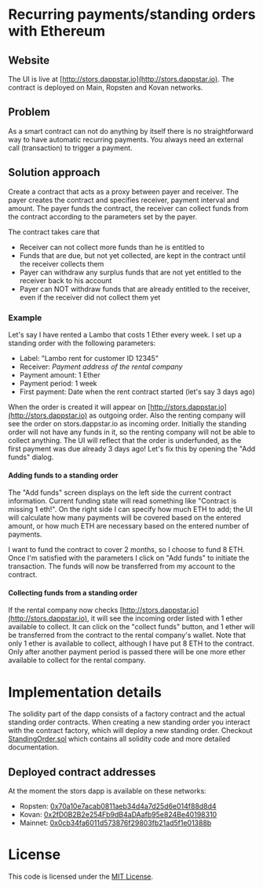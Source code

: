 # Recurring payments/standing orders with Ethereum
## Website
The UI is live at [http://stors.dappstar.io](http://stors.dappstar.io). The contract is deployed on 
Main, Ropsten and Kovan networks.
## Problem
As a smart contract can not do anything by itself there is no straightforward way to 
have automatic recurring payments. You always need an external call (transaction) to trigger
a payment.
## Solution approach
Create a contract that acts as a proxy between payer and receiver. The payer creates the contract
and specifies receiver, payment interval and amount. The payer funds the contract, the receiver
can collect funds from the contract according to the parameters set by the payer.

The contract takes care that
- Receiver can not collect more funds than he is entitled to
- Funds that are due, but not yet collected, are kept in the contract until the receiver collects them
- Payer can withdraw any surplus funds that are not yet entitled to the receiver back to his account
- Payer can NOT withdraw funds that are already entitled to the receiver, even if the receiver
  did not collect them yet
  
### Example
Let's say I have rented a Lambo that costs 1 Ether every week. I set up a standing order with the 
following parameters:
- Label: "Lambo rent for customer ID 12345"
- Receiver: _Payment address of the rental company_
- Payment amount: 1 Ether
- Payment period: 1 week
- First payment: Date when the rent contract started (let's say 3 days ago)

When the order is created it will appear on [http://stors.dappstar.io](http://stors.dappstar.io)
as outgoing order. Also the renting company will see the order on stors.dappstar.io as incoming 
order. Initially the standing order will not have any funds in it, so the renting company will not be able to collect
anything. The UI will reflect that the order is underfunded, as the first payment
was due already 3 days ago! Let's fix this by opening the "Add funds" dialog.

#### Adding funds to a standing order
The "Add funds" screen displays on the left side the current contract information. Current funding state
will read something like "Contract is missing 1 eth!". On the right side I can specify how much ETH to
add; the UI will calculate how many payments will be covered based on the entered amount, or how much 
ETH are necessary based on the entered number of payments.

I want to fund the contract to cover 2 months, so I choose to fund 8 ETH. Once I'm satisfied with the parameters I click
on "Add funds" to initiate the transaction. The funds will now be transferred from my account to the contract.

#### Collecting funds from a standing order
If the rental company now checks [http://stors.dappstar.io](http://stors.dappstar.io), it will see the incoming order listed with 1 ether available
to collect. It can click on the "collect funds" button, and 1 ether will be transferred from the contract to 
the rental company's wallet. Note that only 1 ether is available to collect, although I have put 8 ETH to the
contract. Only after another payment period is passed there will be one more ether available to collect for the
rental company.

# Implementation details
The solidity part of the dapp consists of a factory contract and the actual standing order contracts. When creating a new
standing order you interact with the contract factory, which will deploy a new standing order.
Checkout [StandingOrder.sol](contracts/StandingOrder.sol) which contains all solidity code and more detailed
documentation.

## Deployed contract addresses
At the moment the stors dapp is available on these networks: 
* Ropsten: [0x70a10e7acab0811aeb34d4a7d25d6e014f88d8d4](https://ropsten.etherscan.io/address/0x70a10e7acab0811aeb34d4a7d25d6e014f88d8d4)
* Kovan: [0x2fD0B2B2e254Fb9dB4aDAafb95e824Be40198310](https://kovan.etherscan.io/address/0x2fD0B2B2e254Fb9dB4aDAafb95e824Be40198310)
* Mainnet: [0x0cb34fa6011d573876f29803fb21ad5f1e01388b](https://etherscan.io/address/0x0cb34fa6011d573876f29803fb21ad5f1e01388b)

# License
This code is licensed under the [MIT License](LICENSE.txt).